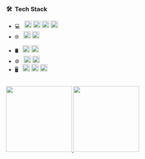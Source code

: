 <h3> 🛠 &nbsp;Tech Stack</h3>

- 💻 &nbsp;
  <code><img height="20" src="https://img.shields.io/badge/-Python-3776AB?style=flat-square&logo=Python&logoColor=white"></code>
  <code><img height="20" src="https://img.shields.io/badge/-Java-007396?style=flat-square&logo=Java&logoColor=white"></code>
  <code><img height="20" src="https://img.shields.io/badge/-C++-00599C?style=flat-square&logo=cplusplus&logoColor=white"></code>
  <code><img height="20" src="https://img.shields.io/badge/-C%23-239120?style=flat-square&logo=sharp&logoColor=white"></code>
- 🌐 &nbsp;
<code align="left"><img height="20" src="https://img.shields.io/badge/-HTML5-E34F26?style=flat-square&logo=html5&logoColor=white" /></code>
<code align="left"><img height="20" src="https://img.shields.io/badge/-CSS-1572B6?style=flat-square&logo=CSS3&logoColor=white" /></code>
<!--<code align="left"><img height="20" src="https://img.shields.io/badge/-JavaScript-F7DF1E?style=flat-square&logo=JavaScript&logoColor=white" /></code>-->
<!--<code align="left"><img height="20" src="https://img.shields.io/badge/-PHP-777BB4?style=flat-square&logo=PHP&logoColor=white" /></code>-->
- 🛢 &nbsp;
<code align="left"><img height="20" src="https://img.shields.io/badge/-MySQL-4479A1?style=flat-square&logo=MySQL&logoColor=white" /></code>
<code align="left"><img height="20" src="https://img.shields.io/badge/-SQLite-003B57?style=flat-square&logo=sqlite&logoColor=white" /></code>
- ⚙️ &nbsp;
<code align="left"><img height="20" src="https://img.shields.io/badge/-Git-F05032?style=flat-square&logo=Git&logoColor=white"></code>
<code align="left"><img height="20" src="https://img.shields.io/badge/-GitHub-333333?style=flat-square&logo=github&logoColor=white"></code>
- 🖥 &nbsp;
<code align="left"><img height="20" src="https://img.shields.io/badge/-Illustrator-FF9A00?style=flat-square&logo=adobe-illustrator&logoColor=white"></code>
<code align="left"><img height="20" src="https://img.shields.io/badge/-Photoshop-31A8FF?style=flat-square&logo=adobe-photoshop&logoColor=white"></code>
<code align="left"><img height="20" src="https://img.shields.io/badge/-Blender-F5792A?style=flat-square&logo=blender&logoColor=white"></code>
<br/>

<a href="https://github.com/Anime-pdf">
  <img height="180em" src="https://github-readme-stats.vercel.app/api?username=Anime-pdf&count_private=true&theme=buefy&show_icons=true" />
  <img height="180em" src="https://github-readme-stats.vercel.app/api/top-langs/?username=Anime-pdf&layout=compact" />
</a>

<br/>

<!--START_SECTION:badges-->
<!--END_SECTION:badges-->
